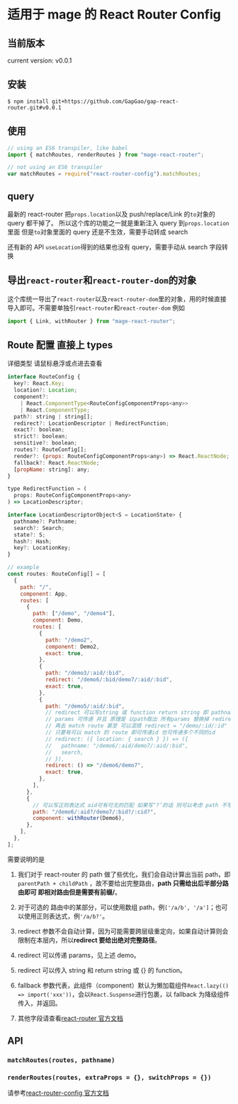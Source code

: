 # 适用于 mage 的 React Router Config

## 当前版本

current version: v0.0.1

## 安装

`$ npm install git+https://github.com/GapGao/gap-react-router.git#v0.0.1`

## 使用

```js
// using an ES6 transpiler, like babel
import { matchRoutes, renderRoutes } from "mage-react-router";

// not using an ES6 transpiler
var matchRoutes = require("react-router-config").matchRoutes;
```

## query

最新的 react-router 把`props.location`以及 push/replace/Link 的`to`对象的 query 都干掉了。
所以这个库的功能之一就是重新注入 query 到`props.location`里面
但是`to`对象里面的 query 还是不生效，需要手动转成 search

还有新的 API `useLocation`得到的结果也没有 query，需要手动从 search 字段转换

## 导出`react-router`和`react-router-dom`的对象

这个库统一导出了`react-router`以及`react-router-dom`里的对象，用的时候直接导入即可。不需要单独引`react-router`和`react-router-dom`
例如

```js
import { Link, withRouter } from "mage-react-router";
```

## Route 配置 直接上 types

详细类型 请鼠标悬浮或点进去查看

```js
interface RouteConfig {
  key?: React.Key;
  location?: Location;
  component?:
    | React.ComponentType<RouteConfigComponentProps<any>>
    | React.ComponentType;
  path?: string | string[];
  redirect?: LocationDescriptor | RedirectFunction;
  exact?: boolean;
  strict?: boolean;
  sensitive?: boolean;
  routes?: RouteConfig[];
  render?: (props: RouteConfigComponentProps<any>) => React.ReactNode;
  fallback?: React.ReactNode;
  [propName: string]: any;
}

type RedirectFunction = (
  props: RouteConfigComponentProps<any>
) => LocationDescriptor;

interface LocationDescriptorObject<S = LocationState> {
  pathname?: Pathname;
  search?: Search;
  state?: S;
  hash?: Hash;
  key?: LocationKey;
}
```

```js
// example
const routes: RouteConfig[] = [
  {
    path: "/",
    component: App,
    routes: [
      {
        path: ["/demo", "/demo4"],
        component: Demo,
        routes: [
          {
            path: "/demo2",
            component: Demo2,
            exact: true,
          },
          {
            path: "/demo3/:aid/:bid",
            redirect: "/demo6/:bid/demo7/:aid/:bid",
            exact: true,
          },
          {
            path: "/demo5/:aid/:bid",
            // redirect 可以写string 或 function return string 即 pathname 或 return object
            // params 可传递 并且 原理是 以path取出 所有params 替换掉 redirect 对应的 params 生成新的 path之后
            // 再去 match route 甚至 可以混搭 redirect = "/demo/:id/:id"
            // 只要有可以 match 的 route 即可传递id 也可传递多个不同的id
            // redirect: ({ location: { search } }) => ({
            //   pathname: "/demo6/:aid/demo7/:aid/:bid",
            //   search,
            // }),
            redirect: () => "/demo6/demo7",
            exact: true,
          },
        ],
      },
      {
        // 可以写正则表达式 aid可有可无的匹配 如果写‘?’的话 则可以考虑 path 不写成数组
        path: "/demo6/:aid?/demo7/:bid?/:cid?",
        component: withRouter(Demo6),
      },
    ],
  },
];
```

需要说明的是

1. 我们对于 react-router 的 path 做了些优化，我们会自动计算出当前 path，即 `parentPath + childPath` ，故不要给出完整路由，**path 只需给出后半部分路由即可 即相对路由但是需要有前缀/**。
2. 对于可选的 路由中的某部分，可以使用数组 path，例`['/a/b', '/a']`；也可以使用正则表达式，例`'/a/b?'`。
3. redirect 参数不会自动计算，因为可能需要跨层级重定向，如果自动计算则会限制在本层内，所以**redirect 要给出绝对完整路径**。
4. redirect 可以传递 params，见上述 demo。
5. redirect 可以传入 string 和 return string 或 {} 的 function。

6. fallback 参数代表，此组件（component）默认为懒加载组件`React.lazy(() => import('xxx'))`，会以`React.Suspense`进行包裹，以 fallback 为降级组件传入，并返回。
7. 其他字段请查看[react-router 官方文档](https://reacttraining.com/react-router/web/guides/quick-start)

## API

### `matchRoutes(routes, pathname)`

### `renderRoutes(routes, extraProps = {}, switchProps = {})`

请参考[react-router-config 官方文档](https://github.com/ReactTraining/react-router/blob/master/packages/react-router-config/README.md)
